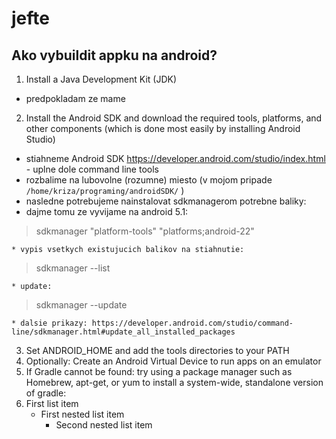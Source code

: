 # jefte

##  Ako vybuildit appku na android?

1. Install a Java Development Kit (JDK) 
  * predpokladam ze mame
2. Install the Android SDK and download the required tools, platforms, and other components (which is done most easily by installing Android Studio)
  * stiahneme Android SDK https://developer.android.com/studio/index.html - uplne dole command line tools
  * rozbalime na lubovolne (rozumne) miesto (v mojom pripade `/home/kriza/programing/androidSDK/` )
  * nasledne potrebujeme nainstalovat sdkmanagerom potrebne baliky:
  * dajme tomu ze vyvijame na android 5.1:
  
  > sdkmanager "platform-tools" "platforms;android-22"
  
    * vypis vsetkych existujucich balikov na stiahnutie:
    
  > sdkmanager --list
  
    * update:
    
  > sdkmanager --update
  
    * dalsie prikazy: https://developer.android.com/studio/command-line/sdkmanager.html#update_all_installed_packages
3. Set ANDROID_HOME and add the tools directories to your PATH
4. Optionally: Create an Android Virtual Device to run apps on an emulator
5. If Gradle cannot be found: try using a package manager such as Homebrew, apt-get, or yum to install a system-wide, standalone version of gradle:
1. First list item
   - First nested list item
     - Second nested list item
